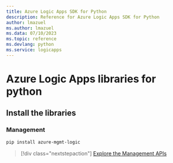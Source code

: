 ```yaml
---
title: Azure Logic Apps SDK for Python
description: Reference for Azure Logic Apps SDK for Python
author: lmazuel
ms.author: lmazuel
ms.data: 07/10/2023
ms.topic: reference
ms.devlang: python
ms.service: logicapps
---
```

# Azure Logic Apps libraries for python

## Install the libraries


### Management

```bash
pip install azure-mgmt-logic
```
> [!div class="nextstepaction"]
> [Explore the Management APIs](/python/api/azure-mgmt-logic)